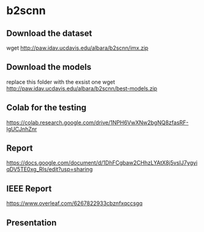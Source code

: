 # b2scnn

## Download the dataset
wget http://paw.idav.ucdavis.edu/albara/b2scnn/imx.zip

## Download the models
replace this folder with the exsist one
wget http://paw.idav.ucdavis.edu/albara/b2scnn/best-models.zip

## Colab for the testing
https://colab.research.google.com/drive/1NPH6VwXNw2bgNQ8zfasRF-lgUCJnhZnr

## Report
https://docs.google.com/document/d/1DhFCgbaw2CHhzLYAtX8j5vsIJ7ygyiqDV5TE0xg_RIs/edit?usp=sharing

## IEEE Report 
https://www.overleaf.com/6267822933cbznfxqccsgq

## Presentation 
